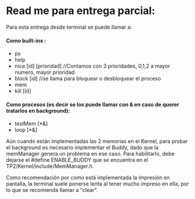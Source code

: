 # Read me para entrega parcial:
  Para esta entrega desde terminal se puede llamar a:
 
 #### Como built-ins : 
  * ps 
  * help
  * nice [id] [prioridad] //Contamos con 3 prioridades, 0,1,2 a mayor numero, mayor prioridad
  * block [id] //se llama para bloquear o desbloquear el proceso
  * mem
  * kill [id]
 
 #### Como procesos (es decir se los puede llamar con & en caso de querer tratarlos en background):
  * testMem [*&] 
  * loop  [*&]
  
Aún cuando están implementadas las 2 memorias en el Kernel, para probar el background es necesario implementar el Buddy, dado que la memManager genera un problema en ese caso. Para habilitarlo, debe dejarse el #define ENABLE_BUDDY que se encuentra en el TP2/Kernel/include/MemManager.h.

Como recomendación por como está implementada la impresión en pantalla, la terminal suele ponerse lenta al tener mucho impreso en ella, por lo que se recomienda llamar a "clear".
